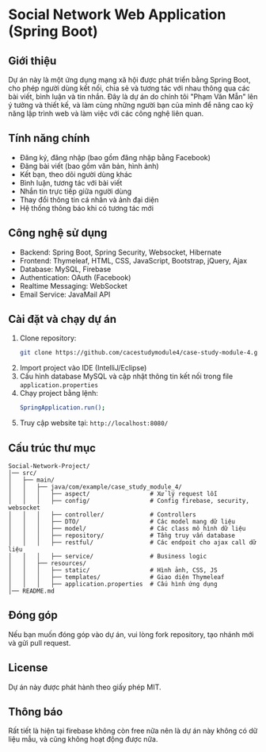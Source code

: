 # Social Network Web Application (Spring Boot)

## Giới thiệu

Dự án này là một ứng dụng mạng xã hội được phát triển bằng Spring Boot, cho phép người dùng kết nối, chia sẻ và tương tác với nhau thông qua các bài viết, bình luận và tin nhắn. Đây là dự án do chính tôi "Phạm Văn Mẫn" lên ý tưởng và thiết kế, và làm cùng những người bạn của mình để nâng cao kỹ năng lập trình web và làm việc với các công nghệ liên quan.

## Tính năng chính

- Đăng ký, đăng nhập (bao gồm đăng nhập bằng Facebook)
- Đăng bài viết (bao gồm văn bản, hình ảnh)
- Kết bạn, theo dõi người dùng khác
- Bình luận, tương tác với bài viết
- Nhắn tin trực tiếp giữa người dùng
- Thay đổi thông tin cá nhân và ảnh đại diện
- Hệ thống thông báo khi có tương tác mới

## Công nghệ sử dụng

- Backend: Spring Boot, Spring Security, Websocket, Hibernate
- Frontend: Thymeleaf, HTML, CSS, JavaScript, Bootstrap, jQuery, Ajax
- Database: MySQL, Firebase
- Authentication: OAuth (Facebook)
- Realtime Messaging: WebSocket
- Email Service: JavaMail API

## Cài đặt và chạy dự án

1. Clone repository:
   ```bash
   git clone https://github.com/cacestudymodule4/case-study-module-4.git
   ```
2. Import project vào IDE (IntelliJ/Eclipse)
3. Cấu hình database MySQL và cập nhật thông tin kết nối trong file `application.properties`
4. Chạy project bằng lệnh:
   ```bash
   SpringApplication.run();
   ```
5. Truy cập website tại: `http://localhost:8080/`

## Cấu trúc thư mục

```
Social-Network-Project/
│── src/
│   ├── main/
│   │   ├── java/com/example/case_study_module_4/
│   │   │   ├── aspect/                 # Xử lý request lỗi
│   │   │   ├── config/                 # Config firebase, security, websocket
│   │   │   ├── controller/             # Controllers
│   │   │   ├── DTO/                    # Các model mang dữ liệu
│   │   │   ├── model/                  # Các class mô hình dữ liệu
│   │   │   ├── repository/             # Tầng truy vấn database
│   │   │   ├── restful/                # Các endpoit cho ajax call dữ liệu
│   │   │   ├── service/                # Business logic
│   │   ├── resources/
│   │   │   ├── static/                 # Hình ảnh, CSS, JS
│   │   │   ├── templates/              # Giao diện Thymeleaf
│   │   │   ├── application.properties  # Cấu hình ứng dụng
│── README.md
```

## Đóng góp

Nếu bạn muốn đóng góp vào dự án, vui lòng fork repository, tạo nhánh mới và gửi pull request.

## License

Dự án này được phát hành theo giấy phép MIT.

## Thông báo

Rất tiết là hiện tại firebase không còn free nữa nên là dự án này không có dữ liệu mẫu, và cũng không hoạt động được nữa.